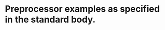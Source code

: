 Preprocessor examples as specified in the standard body.
========================================================
